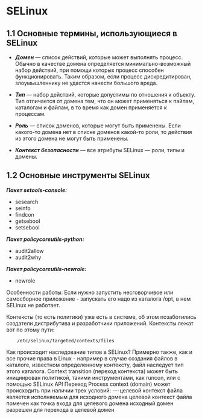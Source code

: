 #       SELinux
##  1.1 Основные термины, использующиеся в SELinux

- **_Домен_** — список действий, которые может выполнять процесс. Обычно в качестве домена определяется минимально-возможный набор действий, при помощи которых процесс способен функционировать. Таким образом, если процесс дискредитирован, злоумышленнику не удастся нанести большого вреда.

- **_Тип_** — набор действий, которые допустимы по отношения к объекту. Тип отличается от домена тем, что он может применяться к пайпам, каталогам и файлам, в то время как домен применяется к процессам.

- **_Роль_** — список доменов, которые могут быть применены. Если какого-то домена нет в списке доменов какой-то роли, то действия из этого домена не могут быть применены.

- **_Контекст безопасности_** — все атрибуты SELinux — роли, типы и домены.


##    1.2 Основные инструменты SELinux

**_Пакет setools-console:_**

  - sesearch
  - seinfo
  - findcon
  - getsebool
  - setsebool

**_Пакет policycoreutils-python:_**

  - audit2allow
  - audit2why

**_Пакет policycoreutils-newrole:_**

  - newrole


Особенности работы:
Если нужно запустить несговорчивое или самосборное приложение - запускать его надо из каталога /opt, в нем SELinux не работает.

Контексты  (то есть политики) уже есть в системе, об этом позаботились создатели дистрибутива и разработчики приложений. Контексты лежат вот по этому пути:

        /etc/selinux/targeted/contexts/files






Как происходит наследование типов в SELinux?
Примерно также, как и все прочие права в Linux - например в случае
создания файлов в каталоге, известном определенному контексту,
файл наследует тип этого каталога.
Context transition (переход контекста) может быть инициирован
политикой, такими инструментами, как runcon, или с помощью
SELinux API
Переход Process context (domain) может происходить при наличии
трех условий:
---целевой контекст файла является исполняемым для исходного
домена
целевой контекст файла помечен как точка входа для целевого
домена
исходный домен разрешен для перехода в целевой домен
